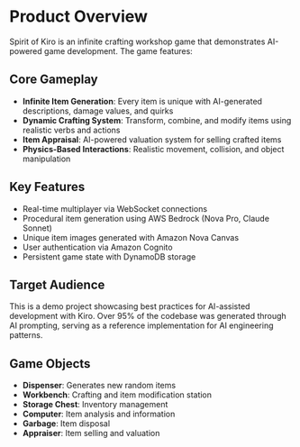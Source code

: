 # Product Overview

Spirit of Kiro is an infinite crafting workshop game that demonstrates
AI-powered game development. The game features:

## Core Gameplay

- **Infinite Item Generation**: Every item is unique with AI-generated
  descriptions, damage values, and quirks
- **Dynamic Crafting System**: Transform, combine, and modify items using
  realistic verbs and actions
- **Item Appraisal**: AI-powered valuation system for selling crafted items
- **Physics-Based Interactions**: Realistic movement, collision, and object
  manipulation

## Key Features

- Real-time multiplayer via WebSocket connections
- Procedural item generation using AWS Bedrock (Nova Pro, Claude Sonnet)
- Unique item images generated with Amazon Nova Canvas
- User authentication via Amazon Cognito
- Persistent game state with DynamoDB storage

## Target Audience

This is a demo project showcasing best practices for AI-assisted development
with Kiro. Over 95% of the codebase was generated through AI prompting, serving
as a reference implementation for AI engineering patterns.

## Game Objects

- **Dispenser**: Generates new random items
- **Workbench**: Crafting and item modification station
- **Storage Chest**: Inventory management
- **Computer**: Item analysis and information
- **Garbage**: Item disposal
- **Appraiser**: Item selling and valuation
